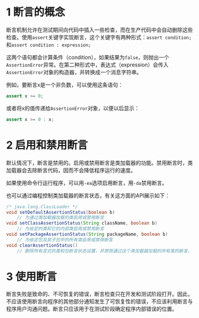 # 1 断言的概念
断言机制允许在测试期间向代码中插入一些检查，而在生产代码中会自动删除这些检查。使用`assert`关键字实现断言，这个关键字有两种形式：`assert condition;`和`assert condition : expression;`

这两个语句都会计算条件（condition），如果结果为`false`，则抛出一个`AssertionError`异常。在第二种形式中，表达式（expression）会传入`AssertionError`对象的构造器，并转换成一个消息字符串。

例如，要断言x是一个非负数，可以使用这条语句：

```java
assert x >= 0;
```
或者将x的值传递给`AssertionError`对象，以便以后显示：

```java
assert x >= 0 : x;
```
# 2 启用和禁用断言
默认情况下，断言是禁用的。启用或禁用断言是类加载器的功能。禁用断言时，类加载器会去除断言代码，因而不会降低程序运行的速度。

如果使用命令行运行程序，可以用`-ea`选项启用断言，用`-da`禁用断言。

也可以通过编程控制类加载器的断言状态，有关这方面的API展示如下：

```java
/* java.lang.ClassLoader */
void setDefaultAssertionStatus(boolean b)
	// 为通过类加载器加载的类启用或禁用断言
void setClassAssertionStatus(String className, boolean b)
	// 为给定的类和它的内部类启用或禁用断言
void setPackageAssertionStatus(String packageName, boolean b)
	// 为给定包及其子包中的所有类启用或禁用断言
void clearAssertionStatus()
	// 删除所有显式的类和包断言状态设置，并禁用通过这个类加载器加载的所有类的断言。
```
# 3 使用断言
断言失败是致命的、不可恢复的错误，断言检查只在开发和测试阶段打开。因此，不应该使用断言向程序的其他部分通知发生了可恢复性的错误，不应该利用断言与程序用户沟通问题。断言只应该用于在测试阶段确定程序内部错误的位置。
